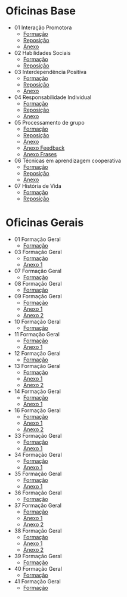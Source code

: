 # Oficinas Base

- 01 Interação Promotora
    - [Formação](./base/interacao_promotora/Formacao.md)
    - [Reposição](./base/interacao_promotora/Reposicao.md)
    - [Anexo](./base/interacao_promotora/Anexo.pdf)
- 02 Habilidades Sociais
    - [Formação](./base/habilidades_sociais/Formacao.md)
    - [Reposição](./base/habilidades_sociais/Reposicao.md)
- 03 Interdependência Positiva
    - [Formação](./base/interdependencia_positiva/Formacao.md)
    - [Reposição](./base/interdependencia_positiva/Reposicao.md)
    - [Anexo](./base/interdependencia_positiva/Anexo.md)
- 04 Responsabilidade Individual
    - [Formação](./base/responsabilidade_individual/Formacao.md)
    - [Reposição](./base/responsabilidade_individual/Reposicao.md)
    - [Anexo](./base/responsabilidade_individual/Anexo.md)
- 05 Processamento de grupo
    - [Formação](./base/processamento_de_grupo/Formacao.md)
    - [Reposição](./base/processamento_de_grupo/Reposicao.md)
    - [Anexo](./base/processamento_de_grupo/Anexo.md)
    - [Anexo Feedback](./base/processamento_de_grupo/anexo_feedback.pdf)
    - [Anexo Frases](./base/processamento_de_grupo/anexo_frases.pdf)
- 06 Técnicas em aprendizagem cooperativa
    - [Formação](./base/tecnicas_em_ac/Formacao.md)
    - [Reposição](./base/tecnicas_em_ac/Reposicao.md)
    - [Anexo](./base/tecnicas_em_ac/Anexo.md)
- 07 História de Vida
    - [Formação](./base/historia_de_vida/Formacao.md)
    - [Reposição](./base/historia_de_vida/Reposicao.md)


# Oficinas Gerais
- 01 Formação Geral
    - [Formação](./geral/01Formação/01.md)
- 03 Formação Geral
    - [Formação](./geral/03Formação/03.md)
    - [Anexo 1](./geral/03Formação/anexo1.pdf)
- 07 Formação Geral
    - [Formação](./geral/07Formação/07.md)
- 08 Formação Geral
    - [Formação](./geral/08Formação/08.md)
- 09 Formação Geral
    - [Formação](./geral/09Formação/09.md)
    - [Anexo 1](./geral/09Formação/Anexo_1.pdf)
    - [Anexo 2](./geral/09Formação/Anexo_2.pdf) 
- 10 Formação Geral
    - [Formação](./geral/10Formação/10.md) 
- 11 Formação Geral
    - [Formação](./geral/11Formação/11.md)
    - [Anexo 1](./geral/11Formação/ideias.pdf)
- 12 Formação Geral
    - [Formação](./geral/12Formação/12.md)
- 13 Formação Geral
    - [Formação](./geral/13Formação/13.md)
    - [Anexo 1](./geral/13Formação/anexo1.pdf)
    - [Anexo 2](./geral/13Formação/anexo2.pdf) 
- 14 Formação Geral
    - [Formação](./geral/14Formação/14.md)
    - [Anexo 1](./geral/14Formação/anexo1.pdf)
- 16 Formação Geral
    - [Formação](./geral/16Formação/16.md)
    - [Anexo 1](./geral/16Formação/anexo1.pdf)
    - [Anexo 2](./geral/16Formação/anexo2.pdf) 
- 33 Formação Geral
    - [Formação](./geral/33Formação/33.md)
    - [Anexo 1](./geral/33Formação/anexo1.pdf)
- 34 Formação Geral
    - [Formação](./geral/34Formação/34.md)
    - [Anexo 1](./geral/34Formação/anexo1.pdf)
- 35 Formação Geral
    - [Formação](./geral/35Formação/35.md)
    - [Anexo 1](./geral/35Formação/anexo1.pdf)
- 36 Formação Geral
    - [Formação](./geral/36Formação/36.md)
- 37 Formação Geral
    - [Formação](./geral/37Formação/37.md)
    - [Anexo 1](./geral/37Formação/anexo1.pdf)
    - [Anexo 2](./geral/37Formação/anexo2.pdf)
- 38 Formação Geral
    - [Formação](./geral/38Formação/38.md)
    - [Anexo 1](./geral/38Formação/anexo1.pdf)
    - [Anexo 2](./geral/38Formação/anexo2.pdf) 
- 39 Formação Geral
    - [Formação](./geral/39Formação/39.md)
- 40 Formação Geral
    - [Formação](./geral/40Formação/40.md)
- 41 Formação Geral
    - [Formação](./geral/41Formação/41.md)
        
